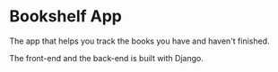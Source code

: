 # Bookshelf App

The app that helps you track the books you have and haven't finished.

The front-end and the back-end is built with Django.